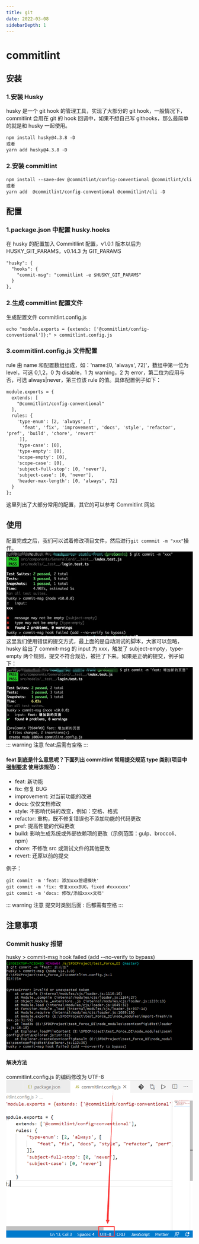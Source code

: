 ```yaml
---
title: git
date: 2022-03-08
sidebarDepth: 1
---
```


# commitlint

## 安装

### 1.安装 Husky

husky 是一个 git hook 的管理工具，实现了大部分的 git hook，一般情况下，commitlint 会用在 git 的 hook 回调中，如果不想自己写 githooks，那么最简单的就是和 husky 一起使用。

```
npm install husky@4.3.8 -D
或者
yarn add husky@4.3.8 -D
```

### 2.安装 commitlint

```
npm install --save-dev @commitlint/config-conventional @commitlint/cli
或者
yarn add  @commitlint/config-conventional @commitlint/cli -D
```

## 配置

### 1.package.json 中配置 husky.hooks

在 husky 的配置加入 CommitlIint 配置，v1.0.1 版本以后为 HUSKY_GIT_PARAMS，v0.14.3 为 GIT_PARAMS

```
"husky": {
  "hooks": {
    "commit-msg": "commitlint -e $HUSKY_GIT_PARAMS"
  }
},
```

### 2.生成 commitlint 配置文件

生成配置文件 commitlint.config.js

```
echo "module.exports = {extends: ['@commitlint/config-conventional']};" > commitlint.config.js
```

### 3.commitlint.config.js 文件配置

rule 由 name 和配置数组组成，如：'name:[0, 'always', 72]'，数组中第一位为 level，可选 0,1,2，0 为 disable，1 为 warning，2 为 error，第二位为应用与否，可选 always|never，第三位该 rule 的值。具体配置例子如下：

```
module.exports = {
  extends: [
    "@commitlint/config-conventional"
  ],
  rules: {
    'type-enum': [2, 'always', [
      'feat', 'fix', 'improvement', 'docs', 'style', 'refactor', 'pref', 'build', 'chore', 'revert'
     ]],
    'type-case': [0],
    'type-empty': [0],
    'scope-empty': [0],
    'scope-case': [0],
    'subject-full-stop': [0, 'never'],
    'subject-case': [0, 'never'],
    'header-max-length': [0, 'always', 72]
  }
};
```

这里列出了大部分常用的配置，其它的可以参考 Commitlint 网站

## 使用

配置完成之后，我们可以试着修改项目文件，然后进行`git commmit -m "xxx"`操作。
![commitlint](../.vuepress/public/img/codeStandards/commitlintImg/cl_2.png)
这里我们使用错误的提交方式，最上面的是自动测试的脚本，大家可以忽略，husky 给出了 commit-msg 的 input 为 xxx，触发了 subject-empty，type-empty 两个规则，提交不符合规范，被拦了下来。如果是正确的提交，例子如下：
![commitlint](../.vuepress/public/img/codeStandards/commitlintImg/cl_3.png)
::: warning 注意
feat:后需有空格
:::

#### feat 到底是什么意思呢？下面列出 commitlint 常用提交规范 type 类别(项目中 <u>强制要求</u> 使用该规范)：

- feat: 新功能
- fix: 修复 BUG
- improvement: 对当前功能的改进
- docs: 仅仅文档修改
- style: 不影响代码的改变，例如：空格、格式
- refactor: 重构，既不修复错误也不添加功能的代码更改
- pref: 提高性能的代码更改
- build: 影响生成系统或外部依赖项的更改（示例范围：gulp、broccoli、npm）
- chore: 不修改 src 或测试文件的其他更改
- revert: 还原以前的提交

例子：

```
git commit -m 'feat: 添加xxx管理模块'
git commit -m 'fix: 修复xxxxBUG，fixed #xxxxxxx'
git commit -m 'docs: 修改/添加xxxx文档'
```

::: warning 注意
提交时类别后面 : 后都需有空格
:::

## 注意事项

### Commit husky 报错

husky > commit-msg hook failed (add --no-verify to bypass)
![commitlint](../.vuepress/public/img/codeStandards/commitlintImg/cl_5.png)

#### 解决方法

commitlint.config.js 的编码修改为 UTF-8
![commitlint](../.vuepress/public/img/codeStandards/commitlintImg/cl_4.png)
